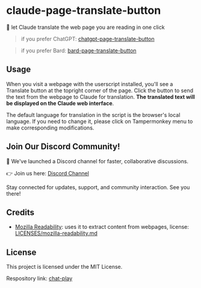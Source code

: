 # claude-page-translate-button

🍓 let Claude translate the web page you are reading in one click

> if you prefer ChatGPT: [chatgpt-page-translate-button](https://greasyfork.org/scripts/464067)

> if you prefer Bard: [bard-page-translate-button](https://greasyfork.org/scripts/471758)

## Usage

When you visit a webpage with the userscript installed, you'll see a Translate button at the topright corner of the page. Click the button to send the text from the webpage to Claude for translation. **The translated text will be displayed on the Claude web interface**.

The default language for translation in the script is the browser's local language. If you need to change it, please click on Tampermonkey menu to make corresponding modifications.

## Join Our Discord Community!

🚀 We've launched a Discord channel for faster, collaborative discussions.

👉 Join us here: [Discord Channel](https://discord.gg/pwTKpnc2sF)

Stay connected for updates, support, and community interaction. See you there!

## Credits

- [Mozilla Readability](https://github.com/mozilla/readability): uses it to extract content from webpages, license: [LICENSES/mozilla-readability.md](LICENSES/mozilla-readability.md)

## License

This project is licensed under the MIT License.

Respository link: [chat-play](https://github.com/mefengl/chat-play)
